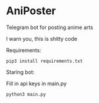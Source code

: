 # AniPoster
Telegram bot for posting anime arts

I warn you, this is shitty code

Requirements:

```
pip3 install requirements.txt
```

Staring bot:

Fill in api keys in main.py

```
python3 main.py
```
